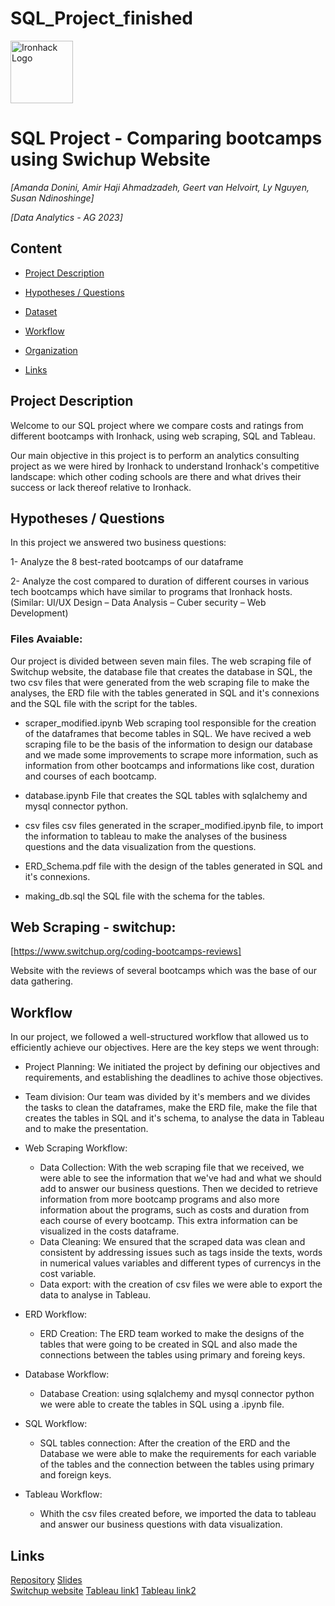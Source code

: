 # SQL_Project_finished
<img src="https://bit.ly/2VnXWr2" alt="Ironhack Logo" width="100"/>

# SQL Project - Comparing bootcamps using Swichup Website

*[Amanda Donini, Amir Haji Ahmadzadeh, Geert van Helvoirt, Ly Nguyen, Susan Ndinoshinge]*

*[Data Analytics - AG 2023]*

## Content
- [Project Description](#project-description)


- [Hypotheses / Questions](#hypotheses-/-questions)
- [Dataset](#dataset)
- [Workflow](#workflow)
- [Organization](#organization)
- [Links](#links)

<a name="project-description"></a>

## Project Description

Welcome to our SQL project where we compare costs and ratings from different bootcamps with Ironhack, using web scraping, SQL and Tableau.

Our main objective in this project is to perform an analytics consulting project as we were hired by Ironhack to understand Ironhack's competitive landscape: which other coding schools are there and what drives their 
success or lack thereof relative to Ironhack.

<a name="hypotheses-/-questions"></a>

## Hypotheses / Questions

In this project we answered two business questions:

1- Analyze the 8 best-rated bootcamps of our dataframe

2- Analyze the cost compared to duration of different courses in various tech bootcamps which have similar to programs that Ironhack hosts. (Similar: UI/UX Design – Data Analysis – Cuber security – Web Development) 


<a name="Structure"></a>

### Files Avaiable:
Our project is divided between seven main files. The web scraping file of Switchup website, the database file that creates the database in SQL, the two csv files that were generated from the web scraping file to make the analyses, the ERD file with
the tables generated in SQL and it's connexions and the SQL file with the script for the tables.

- scraper_modified.ipynb
    Web scraping tool responsible for the creation of the dataframes that become tables in SQL. We have recived a web scraping file to be the basis of the information to design our database and we made some improvements to scrape more information,
  such as information from other bootcamps and informations like cost, duration and courses of each bootcamp. 

- database.ipynb
    File that creates the SQL tables with sqlalchemy and mysql connector python.
  
- csv files
    csv files generated in the scraper_modified.ipynb file, to import the information to tableau to make the analyses of the business questions and the data visualization from the questions.

- ERD_Schema.pdf
    file with the design of the tables generated in SQL and it's connexions.

- making_db.sql
      the SQL file with the schema for the tables.



<a name="Resources"></a>
## Web Scraping - switchup:

[https://www.switchup.org/coding-bootcamps-reviews]

Website with the reviews of several bootcamps which was the base of our data gathering. 

<a name="workflow"></a>

## Workflow

In our project, we followed a well-structured workflow that allowed us to efficiently achieve our objectives. Here are the key steps we went through:

- Project Planning: We initiated the project by defining our objectives and requirements, and establishing the deadlines to achive those objectives.

- Team division: Our team was divided by it's members and we divides the tasks to clean the dataframes, make the ERD file, make the file that creates the tables in SQL and it's schema, to analyse the data in Tableau and to make the presentation.

- Web Scraping Workflow:

    - Data Collection: With the web scraping file that we received, we were able to see the information that we've had and what we should add to answer our business questions. Then we decided to retrieve information from more bootcamp programs and
      also more information about the programs, such as costs and duration from each course of every bootcamp. This extra information can be visualized in the costs dataframe. 
    - Data Cleaning: We ensured that the scraped data was clean and consistent by addressing issues such as tags inside the texts, words in numerical values variables and different types of currencys in the cost variable.
    - Data export: with the creation of csv files we were able to export the data to analyse in Tableau.

- ERD Workflow:

    - ERD Creation: The ERD team worked to make the designs of the tables that were going to be created in SQL and also made the connections between the tables using primary and foreing keys.

- Database Workflow:
    - Database Creation: using sqlalchemy and mysql connector python we were able to create the tables in SQL using a .ipynb file.
 
- SQL Workflow:
    - SQL tables connection: After the creation of the ERD and the Database we were able to make the requirements for each variable of the tables and the connection between the tables using primary and foreign keys.

- Tableau Workflow:
    - Whith the csv files created before, we imported the data to tableau and answer our business questions with data visualization.

<a name="organization"></a>

<a name="links"></a>

## Links

[Repository](https://github.com/amanda-donini/SQL_Project_finished/blob/main/README.md)
[Slides](https://docs.google.com/presentation/d/1ZTWEF00NYc6eKUwuMUJ2sQ3dSOO94RHyWAxTlJrtVvA/edit#slide=id.p)  
[Switchup website](https://www.switchup.org/coding-bootcamps-reviews)
[Tableau link1](https://public.tableau.com/app/profile/ly.nguyen7178/viz/DashSQL/Dashboard1?publish=yes)
[Tableau link2](https://public.tableau.com/app/profile/amanda.donini/viz/SQL_Project_17006673964750/Costspercoursecomparedtoduration?publish=yes) 
